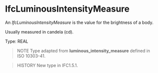 # IfcLuminousIntensityMeasure

An _IfcLuminousIntensityMeasure_ is the value for the brightness of a body.
<!-- end of short definition -->


Usually measured in candela (cd).

Type: REAL

> NOTE Type adapted from **luminous_intensity_measure** defined in ISO 10303-41.

> HISTORY New type in IFC1.5.1.
